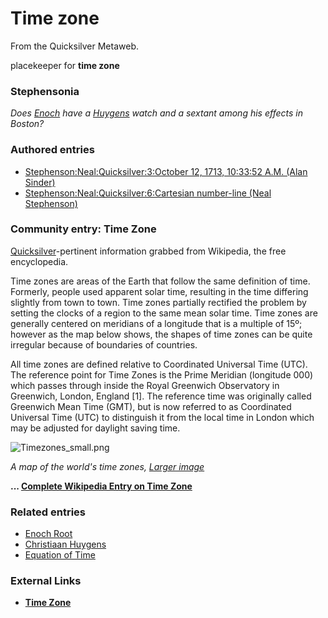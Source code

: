 
# Time zone

From the Quicksilver Metaweb.

placekeeper for **time zone**
### Stephensonia


*Does [Enoch](/stephenson-neal-quicksilver-enoch-root) have a [Huygens](/christiaan-huygens) watch and a sextant among his effects in Boston?*

### Authored entries


* [Stephenson:Neal:Quicksilver:3:October 12, 1713, 10:33:52 A.M. (Alan Sinder)](/stephenson-neal-quicksilver-3-october-12-1713-10-33-52-a-m-alan-sinder)
* [Stephenson:Neal:Quicksilver:6:Cartesian number-line (Neal Stephenson)](/stephenson-neal-quicksilver-6-cartesian-number-line-neal-stephenson)


### Community entry: Time Zone


[Quicksilver](/stephenson-neal-quicksilver)-pertinent information grabbed from Wikipedia, the free encyclopedia. 

Time zones are areas of the Earth that follow the same definition of time. Formerly, people used apparent solar time, resulting in the time differing slightly from town to town. Time zones partially rectified the problem by setting the clocks of a region to the same mean solar time. Time zones are generally centered on meridians of a longitude that is a multiple of 15º; however as the map below shows, the shapes of time zones can be quite irregular because of boundaries of countries. 

All time zones are defined relative to Coordinated Universal Time (UTC). The reference point for Time Zones is the Prime Meridian (longitude 000) which passes through inside the Royal Greenwich Observatory in Greenwich, London, England [1]. The reference time was originally called Greenwich Mean Time (GMT), but is now referred to as Coordinated Universal Time (UTC) to distinguish it from the local time in London which may be adjusted for daylight saving time. 

![Timezones_small.png](/https://web.archive.org/web/20060725222943im_/http://en.wikipedia.org/upload/3/37/Timezones_small.png)  

*A map of the world's time zones, [Larger image](/http-en-wikipedia-org-upload-4-4b-timezones-png)*

**... [Complete Wikipedia Entry on Time Zone](/http-en2-wikipedia-org-wiki-time-zone)**

### Related entries


* [Enoch Root](/stephenson-neal-quicksilver-enoch-root)
* [Christiaan Huygens](/christiaan-huygens)
* [Equation of Time](/equation-of-time)


### External Links


* **[Time Zone](/http-en2-wikipedia-org-wiki-time-zone)**
